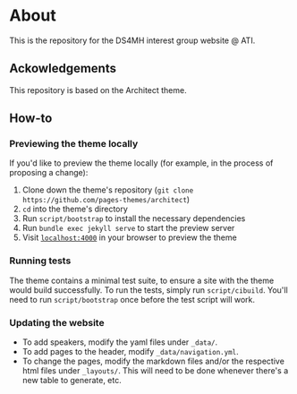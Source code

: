 # About

This is the repository for the DS4MH interest group website @ ATI.

## Ackowledgements
This repository is based on the Architect theme.

## How-to
### Previewing the theme locally

If you'd like to preview the theme locally (for example, in the process of proposing a change):

1. Clone down the theme's repository (`git clone https://github.com/pages-themes/architect`)
2. `cd` into the theme's directory
3. Run `script/bootstrap` to install the necessary dependencies
4. Run `bundle exec jekyll serve` to start the preview server
5. Visit [`localhost:4000`](http://localhost:4000) in your browser to preview the theme

### Running tests
The theme contains a minimal test suite, to ensure a site with the theme would build successfully. To run the tests, simply run `script/cibuild`. You'll need to run `script/bootstrap` once before the test script will work.

### Updating the website
* To add speakers, modify the yaml files under `_data/`.
* To add pages to the header, modify `_data/navigation.yml`.
* To change the pages, modify the markdown files and/or the respective html files under `_layouts/`. This will need to be done whenever there's a new table to generate, etc.